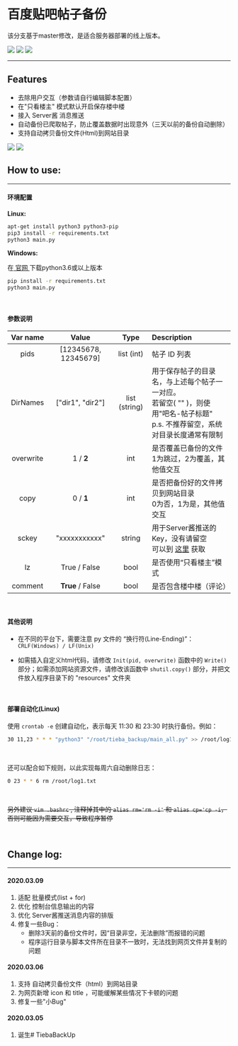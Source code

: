 # 百度贴吧帖子备份

该分支基于master修改，是适合服务器部署的线上版本。

<p align="left">
<img src="https://img.shields.io/badge/Python-3.x-brightgreen?style=flat-square">
<img src="https://img.shields.io/github/license/hui-shao/TiebaBackup?color=orange&style=flat-square">
<img src="https://img.shields.io/badge/Platform-Windows%20%20%7C%20Linux-blue.svg?longCache=true&style=flat-square">
</p>


---

## Features

- 去除用户交互（参数请自行编辑脚本配置）
- 在"只看楼主" 模式默认开启保存楼中楼
- 接入 Server酱 消息推送
- 自动备份已爬取帖子，防止覆盖数据时出现意外（三天以前的备份自动删除）
- 支持自动拷贝备份文件(Html)到网站目录

![](https://github.com/hui-shao/TiebaBackup/blob/online/demo.png)
![](https://github.com/hui-shao/TiebaBackup/blob/online/wx.jpg)

## How to use:

<hr>

#### 环境配置

**Linux:**

```bash
apt-get install python3 python3-pip
pip3 install -r requirements.txt
python3 main.py
```

**Windows:**

在[ 官网 ](https://www.python.org/downloads/)下载python3.6或以上版本

```cmd
pip install -r requirements.txt
python3 main.py
```

<br>

#### 参数说明

| Var name       | Value                | Type          | Description                                |
|:------------:  |:--------------------:|:-------------:|:-------------------------------------------|
| pids           | [12345678, 12345679] | list (int)    | 帖子 ID 列表                                    |
| DirNames       | ["dir1", "dir2"]     | list (string) | 用于保存帖子的目录名，与上述每个帖子一一对应。<br>若留空( "" )，则使用"吧名-帖子标题"<br>p.s. 不推荐留空，系统对目录长度通常有限制 |
| overwrite      | 1 / **2**            | int           | 是否覆盖已备份的文件<br>1为跳过，2为覆盖，其他值交互     |
| copy           | 0 / **1**            | int           | 是否把备份好的文件拷贝到网站目录<br>0为否，1为是，其他值交互   |
| sckey          | "xxxxxxxxxxx"        | string        | 用于Server酱推送的Key，没有请留空<br>可以到 [这里](http://sc.ftqq.com/3.version) 获取   |
| lz             | True / False         | bool          | 是否使用“只看楼主”模式 |
| comment        | **True** / False     | bool          | 是否包含楼中楼（评论） |

<br>

#### 其他说明

- 在不同的平台下，需要注意 py 文件的 “换行符(Line-Ending)”：`CRLF(Windows) / LF(Unix)`

- 如需插入自定义html代码，请修改 `Init(pid, overwrite)` 函数中的 `Write()` 部分；如需添加网站资源文件，请修改该函数中 `shutil.copy()` 部分，并把文件放入程序目录下的 "resources" 文件夹

<br>

#### 部署自动化(Linux)

使用 `crontab -e` 创建自动化，表示每天 11:30 和 23:30 时执行备份。例如：

```bash
30 11,23 * * * "python3" "/root/tieba_backup/main_all.py" >> /root/log1.txt 2>&1
```

<br>

还可以配合如下规则，以此实现每周六自动删除日志：

```bash
0 23 * * 6 rm /root/log1.txt
```

<br>

~~另外建议 `vim .bashrc` , 注释掉其中的 `alias rm='rm -i'` 和 `alias cp='cp -i`，否则可能因为需要交互，导致程序暂停~~

<br>

## Change log:

---

#### 2020.03.09

1. 适配 批量模式(list + for)
2. 优化 控制台信息输出的内容
3. 优化 Server酱推送消息内容的排版
4. 修复一些Bug：
    - 删除3天前的备份文件时，因“目录非空，无法删除”而报错的问题
    - 程序运行目录与脚本文件所在目录不一致时，无法找到网页文件并复制的问题

#### 2020.03.06

1. 支持 自动拷贝备份文件（html）到网站目录
2. 为网页新增 icon 和 title ，可能缓解某些情况下卡顿的问题
3. 修复一些"小Bug"

#### 2020.03.05

1. 诞生# TiebaBackUp
